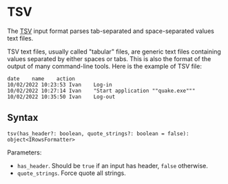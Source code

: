 # TSV

The [TSV](https://en.wikipedia.org/wiki/Tab-separated_values) input format parses tab-separated and space-separated values text files.

TSV text files, usually called "tabular" files, are generic text files containing values separated by either spaces or tabs. This is also the format of the output of many command-line tools. Here is the example of TSV file:

```
date	name	action
10/02/2022 10:23:53 Ivan	Log-in
10/02/2022 10:27:14 Ivan	"Start application ""quake.exe"""
10/02/2022 10:35:50 Ivan	Log-out
```

## Syntax

```
tsv(has_header?: boolean, quote_strings?: boolean = false): object<IRowsFormatter>
```

Parameters:

- `has_header`. Should be `true` if an input has header, `false` otherwise.
- `quote_strings`. Force quote all strings.
